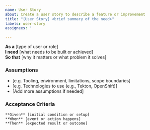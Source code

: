 ```yaml
---
name: User Story
about: Create a user story to describe a feature or improvement
title: "[User Story] <brief summary of the need>"
labels: user-story
assignees: ''

---
```


**As a** [type of user or role]  
**I need** [what needs to be built or achieved]  
**So that** [why it matters or what problem it solves]

### Assumptions
- [e.g. Tooling, environment, limitations, scope boundaries]
- [e.g. Technologies to use (e.g., Tekton, OpenShift)]
- [Add more assumptions if needed]

### Acceptance Criteria

    **Given** [initial condition or setup]  
    **When** [event or action happens]  
    **Then** [expected result or outcome]

<!-- 
  Tip:
Use multiple Given/When/Then statements if needed.
Be as specific as possible so that the story is testable.
-->

